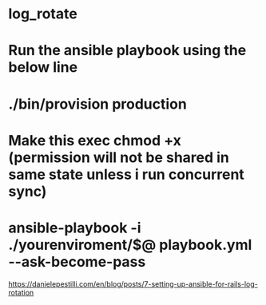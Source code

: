 # log_rotate


# Run the ansible playbook using the below line
# ./bin/provision production

# Make this exec  chmod +x (permission will not be shared in same state unless i run concurrent sync)
# ansible-playbook -i ./yourenviroment/$@ playbook.yml --ask-become-pass


https://danielepestilli.com/en/blog/posts/7-setting-up-ansible-for-rails-log-rotation
